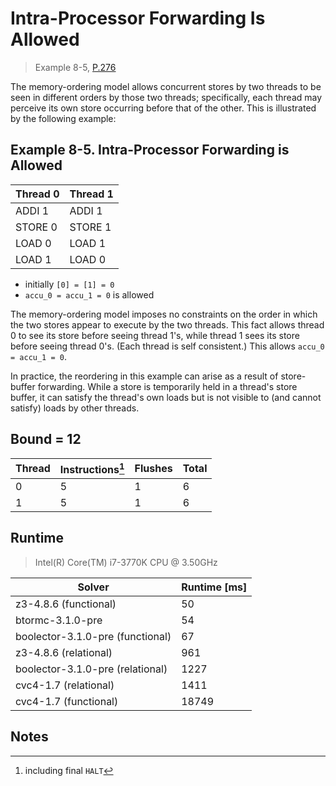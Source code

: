 # Intra-Processor Forwarding Is Allowed

> Example 8-5, [P.276](https://software.intel.com/sites/default/files/managed/7c/f1/253668-sdm-vol-3a.pdf#page=276)

The memory-ordering model allows concurrent stores by two threads to be seen in different orders by those two threads; specifically, each thread may perceive its own store occurring before that of the other.
This is illustrated by the following example:

## Example 8-5. Intra-Processor Forwarding is Allowed

| Thread 0    | Thread 1    |
| ----------- | ----------- |
| ADDI 1      | ADDI 1      |
| STORE 0     | STORE 1     |
| LOAD 0      | LOAD 1      |
| LOAD 1      | LOAD 0      |

* initially `[0] = [1] = 0`
* `accu_0 = accu_1 = 0` is allowed

The memory-ordering model imposes no constraints on the order in which the two stores appear to execute by the two threads.
This fact allows thread 0 to see its store before seeing thread 1's, while thread 1 sees its store before seeing thread 0's.
(Each thread is self consistent.)
This allows `accu_0 = accu_1 = 0`.

In practice, the reordering in this example can arise as a result of store-buffer forwarding.
While a store is temporarily held in a thread's store buffer, it can satisfy the thread's own loads but is not visible to (and cannot satisfy) loads by other threads.

## Bound = 12

| Thread    | Instructions[^1]  | Flushes | Total |
| --------- | ----------------  | ------- | ----- |
| 0         | 5                 | 1       | 6     |
| 1         | 5                 | 1       | 6     |

## Runtime

> Intel(R) Core(TM) i7-3770K CPU @ 3.50GHz

| Solver                           | Runtime [ms] |
| -------------------------------- | ------------ |
| z3-4.8.6 (functional)            | 50           |
| btormc-3.1.0-pre                 | 54           |
| boolector-3.1.0-pre (functional) | 67           |
| z3-4.8.6 (relational)            | 961          |
| boolector-3.1.0-pre (relational) | 1227         |
| cvc4-1.7 (relational)            | 1411         |
| cvc4-1.7 (functional)            | 18749        |

## Notes

[^1]: including final `HALT`
